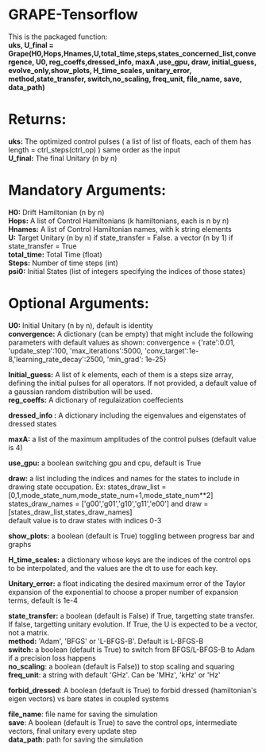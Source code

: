 # GRAPE-Tensorflow

 This is the packaged function:  
 **uks, U_final = Grape(H0,Hops,Hnames,U,total_time,steps,states_concerned_list,convergence, U0, reg_coeffs,dressed_info, maxA ,use_gpu, draw, initial_guess, evolve_only,show_plots, H_time_scales, unitary_error, method,state_transfer, switch,no_scaling, freq_unit, file_name, save, data_path)**
 
# Returns:  
 **uks:** The optimized control pulses  ( a list of list of floats, each of them has length  = ctrl_steps(ctrl_op) ) same order as the input  
 **U_final:** The final Unitary (n by n)  
 
# Mandatory Arguments:  
 **H0:** Drift Hamiltonian (n by n)   
 **Hops:** A list of Control Hamiltonians  (k hamiltonians, each is n by n)  
 **Hnames:** A list of Control Hamiltonian names, with k string elements  
 **U:** Target Unitary (n by n)  if state_transfer = False. a vector (n by 1) if state_transfer = True  
 **total_time:** Total Time (float)  
 **Steps:** Number of time steps (int)  
 **psi0:** Initial States (list of integers specifying the indices of those states)  
 
# Optional Arguments:  
 **U0:** Initial Unitary (n by n), default is identity  
 **convergence:** A dictionary (can be empty) that might include the following parameters with default values as shown:
                convergence = {'rate':0.01, 'update_step':100, 'max_iterations':5000,
                'conv_target':1e-8,'learning_rate_decay':2500, 'min_grad': 1e-25}   
 
 **Initial_guess:** A list of k elements, each of them is a steps size array, defining the initial pulses for all operators. If not provided, a default value of a gaussian random distribution will be used.  
 **reg_coeffs:** A dictionary of regulaization coeffecients

 **dressed_info :** A dictionary including the eigenvalues and eigenstates of dressed states
 
 **maxA:** a list of the maximum amplitudes of the control pulses (default value is 4)  
   
 **use_gpu:** a boolean switching gpu and cpu, default is True  
   
 **draw:** a list including the indices and names for the states to include in drawing state occupation. Ex: states_draw_list = [0,1,mode_state_num,mode_state_num+1,mode_state_num**2]
 states_draw_names = ['g00','g01','g10','g11','e00'] and  draw = [states_draw_list,states_draw_names]  
 default value is to draw states with indices 0-3  
 
 **show_plots:** a boolean (default is True) toggling between progress bar and graphs  
 
 **H_time_scales:** a dictionary whose keys are the indices of the control ops to be interpolated, and the values are the dt to use for each key.    
 
 **Unitary_error:** a float indicating the desired maximum error of the Taylor expansion of the exponential to choose a proper number of expansion terms, default is 1e-4  
 
 **state_transfer:** a boolean (default is False) if True, targetting state transfer. If false, targetting unitary evolution. If True, the U is expected to be a vector, not a matrix.    
 **method:** 'Adam', 'BFGS'   or 'L-BFGS-B'. Default is L-BFGS-B  
 **switch:** a boolean (default is True) to switch from BFGS/L-BFGS-B to Adam if a precision loss happens  
 **no_scaling**:  a boolean (default is False)) to stop scaling and squaring  
 **freq_unit**: a string with default 'GHz'. Can be 'MHz', 'kHz' or 'Hz'  

 **forbid_dressed**: A boolean (default is True) to forbid dressed (hamiltonian's eigen vectors) vs bare states in coupled systems 
 
 **file_name**: file name for saving the simulation  
 **save**: A boolean (default is True) to save the control ops, intermediate vectors, final unitary every update step  
 **data_path**: path for saving the simulation  
 
 
 
